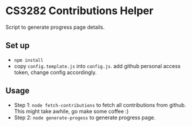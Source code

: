 # CS3282 Contributions Helper

Script to generate progress page details.

## Set up

- `npm install`
- copy `config.template.js` into `config.js`. add github personal access token, change config accordingly.

## Usage

- Step 1: `node fetch-contributions` to fetch all contributions from github. This might take awhile, go make some coffee :)
- Step 2: `node generate-progess` to generate progress page.
